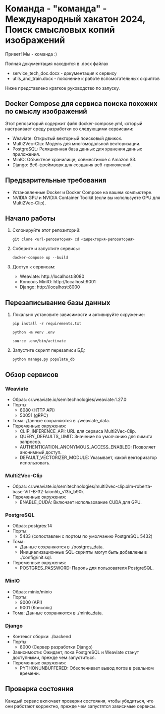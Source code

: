 # Команда - "команда" - Международный хакатон 2024, Поиск смысловых копий изображений 
Привет! Мы - команда :)

Полная документация находится в .docx файлах
- service_tech_doc.docx - документация к сервису
- utils_and_train.docx - пояснение к работе вспомогательных скриптов

Ниже представлено краткое руководство по запуску.

## Docker Compose для сервиса поиска похожих по смыслу изображений 

Этот репозиторий содержит файл docker-compose.yml, который настраивает среду разработки со следующими сервисами:

- Weaviate: Открытый векторный поисковый движок.
- Multi2Vec-Clip: Модель для многомодальной векторизации.
- PostgreSQL: Реляционная база данных для хранения данных приложения.
- MinIO: Объектное хранилище, совместимое с Amazon S3.
- Django: Веб-фреймворк для создания веб-приложений.

## Предварительные требования

- Установленные Docker и Docker Compose на вашем компьютере.
- NVIDIA GPU и NVIDIA Container Toolkit (если вы используете GPU для Multi2Vec-Clip).

## Начало работы

1. Склонируйте этот репозиторий:

   
   `git clone <url-репозитория>
   cd <директория-репозитория>`
   

2. Соберите и запустите сервисы:

   
   `docker-compose up --build`
   

3. Доступ к сервисам:
   - Weaviate: http://localhost:8080
   - Консоль MinIO: http://localhost:9001
   - Django: http://localhost:8000
   
   
## Перезаписывание базы данных
 1. Локально установите зависимости и активируйте окружение:


      `pip install -r requirements.txt`
      
      `python -m venv .env`
      
      `source .env/bin/activate`

 
 3. Запустите скрипт перезаписи БД:


    `python manage.py populate_db`


## Обзор сервисов

### Weaviate

- Образ: cr.weaviate.io/semitechnologies/weaviate:1.27.0
- Порты: 
  - 8080 (HTTP API)
  - 50051 (gRPC)
- Тома: Данные сохраняются в ./weaviate_data.
- Переменные окружения:
  - CLIP_INFERENCE_API: URL для сервиса Multi2Vec-Clip.
  - QUERY_DEFAULTS_LIMIT: Значение по умолчанию для лимита запросов.
  - AUTHENTICATION_ANONYMOUS_ACCESS_ENABLED: Позволяет анонимный доступ.
  - DEFAULT_VECTORIZER_MODULE: Указывает, какой векторизатор использовать.

### Multi2Vec-Clip

- Образ: cr.weaviate.io/semitechnologies/multi2vec-clip:xlm-roberta-base-ViT-B-32-laion5b_s13b_b90k
- Переменные окружения:
  - ENABLE_CUDA: Включает использование CUDA для GPU.
  
### PostgreSQL

- Образ: postgres:14
- Порты: 
  - 5433 (сопоставлен с портом по умолчанию PostgreSQL 5432)
- Тома: 
  - Данные сохраняются в ./postgres_data.
  - Инициализационные SQL-скрипты могут быть добавлены в ./config/init.sql.
- Переменные окружения:
  - POSTGRES_PASSWORD: Пароль для пользователя PostgreSQL.

### MinIO

- Образ: minio/minio
- Порты: 
  - 9000 (API)
  - 9001 (Консоль)
- Тома: Данные сохраняются в ./minio_data.

### Django

- Контекст сборки: ./backend
- Порты: 
  - 8000 (Сервер разработки Django)
- Зависимости: Ожидает, пока PostgreSQL и Weaviate станут доступными, прежде чем запуститься.
- Переменные окружения:
  - PYTHONUNBUFFERED: Обеспечивает вывод логов в реальном времени.

## Проверка состояния

Каждый сервис включает проверки состояния, чтобы убедиться, что они работают корректно, прежде чем запустятся зависимые сервисы.

